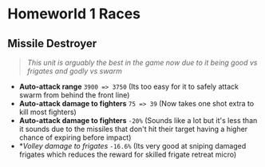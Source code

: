# Homeworld 1 Races

## Missile Destroyer
> *This unit is arguably the best in the game now due to it being good vs frigates and godly vs swarm*
* **Auto-attack range** `3900 => 3750` (Its too easy for it to safely attack swarm from behind the front line)
* **Auto-attack damage to fighters** `75 => 39` (Now takes one shot extra to kill most fighters)
* **Auto-attack damage to fighters** `-20%` (Sounds like a lot but it's less than it sounds due to the missiles that don't hit their target having a higher chance of expiring before impact)
* **Volley damage to frigates* `-16.6%` (Its very good at sniping damaged frigates which reduces the reward for skilled frigate retreat micro)
